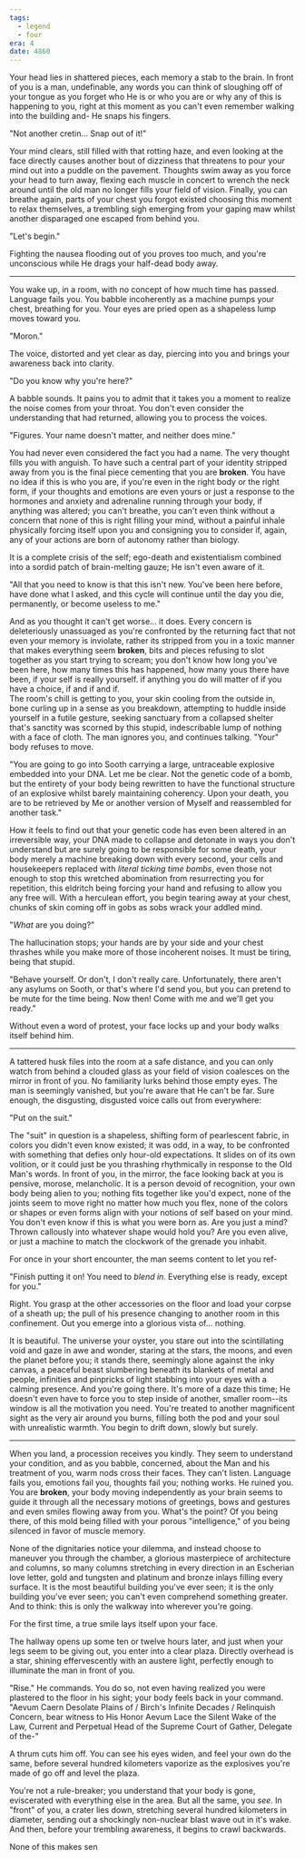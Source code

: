```yaml
---
tags:
  - legend
  - four
era: 4
date: 4860
---
```

Your head lies in shattered pieces, each memory a stab to the brain. In front of you is a man, undefinable, any words you can think of sloughing off of your tongue as you forget who He is or who you are or why any of this is happening to you, right at this moment as you can't even remember walking into the building and- He snaps his fingers.

"Not another cretin... Snap out of it!" 

Your mind clears, still filled with that rotting haze, and even looking at the face directly causes another bout of dizziness that threatens to pour your mind out into a puddle on the pavement. Thoughts swim away as you force your head to turn away, flexing each muscle in concert to wrench the neck around until the old man no longer fills your field of vision. Finally, you can breathe again, parts of your chest you forgot existed choosing this moment to relax themselves, a trembling sigh emerging from your gaping maw whilst another disparaged one escaped from behind you.

"Let's begin."

Fighting the nausea flooding out of you proves too much, and you're unconscious while He drags your half-dead body away.

***

You wake up, in a room, with no concept of how much time has passed. Language fails you. You babble incoherently as a machine pumps your chest, breathing for you. Your eyes are pried open as a shapeless lump moves toward you. 

"Moron." 

The voice, distorted and yet clear as day, piercing into you and brings your awareness back into clarity. 

"Do you know why you're here?"

A babble sounds. It pains you to admit that it takes you a moment to realize the noise comes from your throat. You don't even consider the understanding that had returned, allowing you to process the voices.

"Figures. Your name doesn't matter, and neither does mine."

You had never even considered the fact you had a name. The very thought fills you with anguish. To have such a central part of your identity stripped away from you is the final piece cementing that you are **broken**. You have no idea if this is who you are, if you're even in the right body or the right form, if your thoughts and emotions are even yours or just a response to the hormones and anxiety and adrenaline running through your body, if anything was altered; you can't breathe, you can't even think without a concern that none of this is right filling your mind, without a painful inhale physically forcing itself upon you and consigning you to consider if, again, any of your actions are born of autonomy rather than biology.

It is a complete crisis of the self; ego-death and existentialism combined into a sordid patch of brain-melting gauze; He isn't even aware of it.

"All that you need to know is that this isn't new. You've been here before, have done what I asked, and this cycle will continue until the day you die, permanently, or become useless to me."

And as you thought it can't get worse... it does. Every concern is deleteriously unassuaged as you're confronted by the returning fact that not even your memory is inviolate, rather its stripped from you in a toxic manner that makes everything seem **broken**, bits and pieces refusing to slot together as you start trying to scream; you don't know how long you've been here, how many times this has happened, how many yous there have been, if your self is really yourself. if anything you do will matter of if you have a choice, if and if and if.  
The room's chill is getting to you, your skin cooling from the outside in, bone curling up in a sense as you breakdown, attempting to huddle inside yourself in a futile gesture, seeking sanctuary from a collapsed shelter that's sanctity was scorned by this stupid, indescribable lump of nothing with a face of cloth. The man ignores you, and continues talking. "Your" body refuses to move. 

"You are going to go into Sooth carrying a large, untraceable explosive embedded into your DNA. Let me be clear. Not the genetic code of a bomb, but the entirety of your body being rewritten to have the functional structure of an explosive whilst barely maintaining coherency. Upon your death, you are to be retrieved by Me or another version of Myself and reassembled for another task."

How it feels to find out that your genetic code has even been altered in an irreversible way, your DNA made to collapse and detonate in ways you don't understand but are surely going to be responsible for some death, your body merely a machine breaking down with every second, your cells and housekeepers replaced with *literal ticking time bombs*, even those not enough to stop this wretched abomination from resurrecting you for repetition, this eldritch being forcing your hand and refusing to allow you any free will. With a herculean effort, you begin tearing away at your chest, chunks of skin coming off in gobs as sobs wrack your addled mind. 

"*What* are you doing?"

The hallucination stops; your hands are by your side and your chest thrashes while you make more of those incoherent noises. It must be tiring, being that stupid. 

"Behave yourself. Or don't, I don't really care. Unfortunately, there aren't any asylums on Sooth, or that's where I'd send you, but you can pretend to be mute for the time being. Now then! Come with me and we'll get you ready."

Without even a word of protest, your face locks up and your body walks itself behind him.


***

A tattered husk files into the room at a safe distance, and you can only watch from behind a clouded glass as your field of vision coalesces on the mirror in front of you. No familiarity lurks behind those empty eyes. The man is seemingly vanished, but you're aware that He can't be far. Sure enough, the disgusting, disgusted voice calls out from everywhere:

"Put on the suit."

The "suit" in question is a shapeless, shifting form of pearlescent fabric, in colors you didn't even know existed; it was odd, in a way, to be confronted with something that defies only hour-old expectations. It slides on of its own volition, or it could just be you thrashing rhythmically in response to the Old Man's words. In front of you, in the mirror, the face looking back at you is pensive, morose, melancholic. It is a person devoid of recognition, your own body being alien to you; nothing fits together like you'd expect, none of the joints seem to move right no matter how much you flex, none of the colors or shapes or even forms align with your notions of self based on your mind. You don't even know if this is what you were born as. Are you just a mind? Thrown callously into whatever shape would hold you? Are you even alive, or just a machine to match the clockwork of the grenade you inhabit.

For once in your short encounter, the man seems content to let you ref-

"Finish putting it on! You need to *blend in*. Everything else is ready, except for you."

Right. You grasp at the other accessories on the floor and load your corpse of a sheath up; the pull of his presence changing to another room in this confinement. Out you emerge into a glorious vista of... nothing.

It is beautiful. The universe your oyster, you stare out into the scintillating void and gaze in awe and wonder, staring at the stars, the moons, and even the planet before you; it stands there, seemingly alone against the inky canvas, a peaceful beast slumbering beneath its blankets of metal and people, infinities and pinpricks of light stabbing into your eyes with a calming presence. And you're going there. It's more of a daze this time; He doesn't even have to force you to step inside of another, smaller room--its window is all the motivation you need. You're treated to another magnificent sight as the very air around you burns, filling both the pod and your soul with unrealistic warmth. You begin to drift down, slowly but surely.

***

When you land, a procession receives you kindly. They seem to understand your condition, and as you babble, concerned, about the Man and his treatment of you, warm nods cross their faces. They can't listen. Language fails you, emotions fail you, thoughts fail you; nothing works. He ruined you. You are **broken**, your body moving independently as your brain seems to guide it through all the necessary motions of greetings, bows and gestures and even smiles flowing away from you. What's the point? Of you being there, of this mold being filled with your porous "intelligence," of you being silenced in favor of muscle memory. 

None of the dignitaries notice your dilemma, and instead choose to maneuver you through the chamber, a glorious masterpiece of architecture and columns, so many columns stretching in every direction in an Escherian love letter, gold and tungsten and platinum and bronze inlays filling every surface. It is the most beautiful building you've ever seen; it is the only building you've ever seen; you can't even comprehend something greater. And to think: this is only the walkway into wherever you're going. 

For the first time, a true smile lays itself upon your face.

The hallway opens up some ten or twelve hours later, and just when your legs seem to be giving out, you enter into a clear plaza. Directly overhead is a star, shining effervescently with an austere light, perfectly enough to illuminate the man in front of you.

"Rise." He commands. You do so, not even having realized you were plastered to the floor in his sight; your body feels back in your command. "Aevum Caern Desolate Plains of / Birch's Infinite Decades / Relinquish Concern, bear witness to His Honor Aevum Lace the Silent Wake of the Law, Current and Perpetual Head of the Supreme Court of Gather, Delegate of the-"

A thrum cuts him off. You can see his eyes widen, and feel your own do the same, before several hundred kilometers vaporize as the explosives you're made of go off and level the plaza. 

You're not a rule-breaker; you understand that your body is gone, eviscerated with everything else in the area. But all the same, you *see*. In "front" of you, a crater lies down, stretching several hundred kilometers in diameter, sending out a shockingly non-nuclear blast wave out in it's wake. And then, before your trembling awareness, it begins to crawl backwards.

None of this makes sen